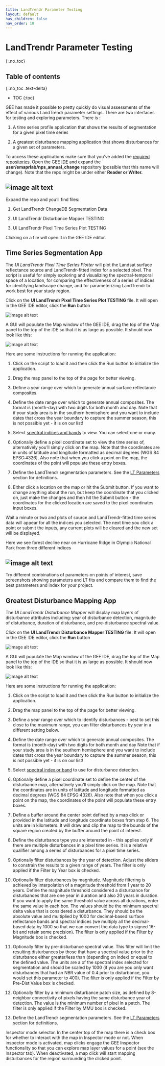 ```yaml
---
title: LandTrendr Parameter Testing
layout: default
has_children: false
nav_order: 10
---
```


# LandTrendr Parameter Testing
{:.no_toc}

## Table of contents
{:.no_toc .text-delta}

* TOC
{:toc}

GEE has made it possible to pretty quickly do visual assessments of the effect of various LandTrendr 
parameter settings. There are two interfaces for testing and exploring parameters. There is :

1. A time series profile application that shows the results of segmentation for a given pixel time series

2. A greatest disturbance mapping application that shows disturbances for a given set of parameters.

To access these applications make sure that you’ve added the [required repositories](#heading=h.ynfzhje5e82d). 
Open the GEE [IDE](https://code.earthengine.google.com/) and expand the **user/emaprlab/nps_annual_change** 
repository (possible that this name will change). Note that the repo might be under either **Reader or Writer.** 

## ![image alt text](image_39.png)

Expand the repo and you’ll find files: 

1. Get LandTrendr ChangeDB Segmentation Data

2. UI LandTrendr Disturbance Mapper TESTING

3. UI LandTrendr Pixel Time Series Plot TESTING

Clicking on a file will open it in the GEE IDE editor.

## Time Series Segmentation App

The *UI LandTrendr Pixel Time Series Plotter* will plot the Landsat surface reflectance source and 
LandTrendr-fitted index for a selected pixel.  The script is useful for simply exploring and visualizing 
the spectral-temporal space of a location, for comparing the effectiveness of a series of indices for 
identifying landscape change, and for parameterizing LandTrendr to work best for your study region.

Click on the **UI LandTrendr Pixel Time Series Plot TESTING** file. It will open in the GEE IDE editor, 
click the **Run** button

![image alt text](image_40.png)

A GUI will populate the Map window of the GEE IDE, drag the top of the Map panel to the top of the IDE 
so that it is as large as possible. It should now look like this:

![image alt text](image_41.png)

Here are some instructions for running the application:

1. Click on the script to load it and then click the Run button to initialize the application.

2. Drag the map panel to the top of the page for better viewing.

3. Define a year range over which to generate annual surface reflectance composites.

4. Define the date range over which to generate annual composites. The format is (month-day) with two 
digits for both month and day. Note that if your study area is in the southern hemisphere and you want 
to include dates that cross the year boundary to capture the summer season, this is not possible yet - 
it is on our list!

5. Select [spectral indices and bands](#heading=h.x5i65rpzi1jj) to view. You can select one or many.

6. Optionally define a pixel coordinate set to view the time series of, alternatively you’ll simply 
click on the map. Note that the coordinates are in units of latitude and longitude formatted as decimal 
degrees (WGS 84 EPSG:4326). Also note that when you click a point on the map, the coordinates of the 
point will populate these entry boxes.

7. Define the LandTrendr segmentation parameters. See the 
[LT Parameters](https://docs.google.com/document/d/1MuYjttWOZvqWPAz2BQvr6IPE7N4r9dxW2PuKJoSpxe4/edit#heading=h.w7mtxeya9mfh) section for definitions.

8. Either click a location on the map or hit the Submit button. If you want to change anything about 
the run, but keep the coordinate that you clicked on, just make the changes and then hit the Submit 
button - the coordinates for the clicked location are saved to the pixel coordinates input boxes.

Wait a minute or two and plots of source and LandTrendr-fitted time series data will appear for all the 
indices you selected. The next time you click a point or submit the inputs, any current plots will be 
cleared and the new set will be displayed.

Here we see forest decline near on Hurricane Ridge in Olympic National Park from three different indices

## ![image alt text](image_42.png)

Try different combinations of parameters on points of interest, save screenshots showing parameters 
and LT fits and compare them to find the best parameters and index for your project.

## Greatest Disturbance Mapping App

The *UI LandTrendr Disturbance Mapper* will display map layers of disturbance attributes including: 
year of disturbance detection, magnitude of disturbance, duration of disturbance, and pre-disturbance spectral value.

Click on the **UI LandTrendr Disturbance Mapper TESTING** file. It will open in the GEE IDE editor, 
click the **Run** button

![image alt text](image_43.png)

A GUI will populate the Map window of the GEE IDE, drag the top of the Map panel to the top of the IDE 
so that it is as large as possible. It should now look like this:

![image alt text](image_44.png)

Here are some instructions for running the application:

1. Click on the script to load it and then click the Run button to initialize the application.

2. Drag the map panel to the top of the page for better viewing.

3. Define a year range over which to identify disturbances - best to set this close to the maximum range, 
you can filter disturbances by year in a different setting below.

4. Define the date range over which to generate annual composites. The format is (month-day) with two 
digits for both month and day Note that if your study area is in the southern hemisphere and you want 
to include dates that cross the year boundary to capture the summer season, this is not possible yet - it is on our list!

5. Select [spectral index or band](#heading=h.x5i65rpzi1jj) to use for disturbance detection.

6. Optionally define a pixel coordinate set to define the center of the disturbance map, alternatively 
you’ll simply click on the map. Note that the coordinates are in units of latitude and longitude formatted as decimal degrees (WGS 84 EPSG:4326). Also note that when you click a point on the map, the coordinates of the point will populate these entry boxes.

7. Define a buffer around the center point defined by a map click or provided in the latitude and longitude 
coordinate boxes from step 6. The units are in kilometers. It will draw and clip the map to the bounds of 
the square region created by the buffer around the point of interest.

8. Define the disturbance type you are interested in - this applies only if there are multiple disturbances 
in a pixel time series. It is a relative qualifier among a series of disturbances for a pixel time series.

9. Optionally filter disturbances by the year of detection. Adjust the sliders to constrain the results to 
a given range of years. The filter is only applied if the Filter by Year box is checked.

10. Optionally filter disturbances by magnitude. Magnitude filtering is achieved by interpolation of a 
magnitude threshold from 1 year to 20 years. Define the magnitude threshold considered a disturbance 
for disturbances that are one year in duration and also 20 years in duration. If you want to apply the 
same threshold value across all durations, enter the same value in each box. The values should be the 
minimum spectral delta value that is considered a disturbance. They should be the absolute value and 
multiplied by 1000 for decimal-based surface reflectance bands and spectral indices (we multiply all 
the decimal-based data by 1000 so that we can convert the data type to signed 16-bit and retain some 
precision). The filter is only applied if the Filter by Magnitude box is checked.

11. Optionally filter by pre-disturbance spectral value. This filter will limit the resulting disturbances 
by those that have a spectral value prior to the disturbance either greater/less than (depending on index) 
or equal to the defined value. The units are a of the spectral index selected for segmentation and should 
be scaled by 1000 (if you are you only want disturbances that had an NBR value of 0.4 prior to disturbance, 
you would set this parameter to 400). The filter is only applied if the Filter by Pre-Dist Value box is checked.

12. Optionally filter by a minimum disturbance patch size, as defined by 8-neighbor connectivity of pixels 
having the same disturbance year of detection. The value is the minimum number of pixel in a patch. The 
filter is only applied if the Filter by MMU box is checked.

13. Define the LandTrendr segmentation parameters. See the 
[LT Parameters](https://docs.google.com/document/d/1MuYjttWOZvqWPAz2BQvr6IPE7N4r9dxW2PuKJoSpxe4/edit#heading=h.w7mtxeya9mfh) section for definitions.

Inspector mode selector. In the center top of the map there is a check box for whether to interact with 
the map in Inspector mode or not. When inspector mode is activated, map clicks engage the GEE Inspector 
functionality so that you can explore map layer values for a point (see the Inspector tab). When deactivated, 
a map click will start mapping disturbances for the region surrounding the clicked point.
